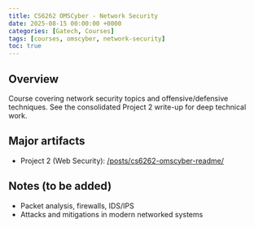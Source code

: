 ```yaml
---
title: CS6262 OMSCyber - Network Security
date: 2025-08-15 00:00:00 +0000
categories: [Gatech, Courses]
tags: [courses, omscyber, network-security]
toc: true
---
```


## Overview

Course covering network security topics and offensive/defensive techniques. See the consolidated Project 2 write-up for deep technical work.

## Major artifacts

- Project 2 (Web Security): [/posts/cs6262-omscyber-readme/](/posts/cs6262-omscyber-readme/)

## Notes (to be added)

- Packet analysis, firewalls, IDS/IPS
- Attacks and mitigations in modern networked systems


